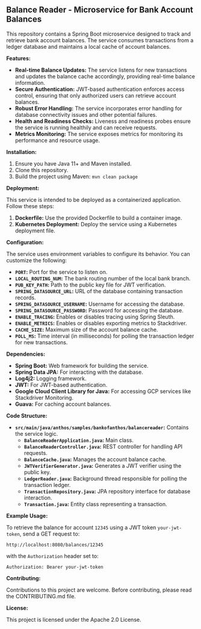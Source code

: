 ## Balance Reader - Microservice for Bank Account Balances

This repository contains a Spring Boot microservice designed to track and retrieve bank account balances. The service consumes transactions from a ledger database and maintains a local cache of account balances.

**Features:**

* **Real-time Balance Updates:** The service listens for new transactions and updates the balance cache accordingly, providing real-time balance information.
* **Secure Authentication:** JWT-based authentication enforces access control, ensuring that only authorized users can retrieve account balances.
* **Robust Error Handling:** The service incorporates error handling for database connectivity issues and other potential failures.
* **Health and Readiness Checks:**  Liveness and readiness probes ensure the service is running healthily and can receive requests.
* **Metrics Monitoring:** The service exposes metrics for monitoring its performance and resource usage.

**Installation:**

1. Ensure you have Java 11+ and Maven installed.
2. Clone this repository.
3. Build the project using Maven: `mvn clean package`

**Deployment:**

This service is intended to be deployed as a containerized application. Follow these steps:

1. **Dockerfile:** Use the provided Dockerfile to build a container image.
2. **Kubernetes Deployment:**  Deploy the service using a Kubernetes deployment file.

**Configuration:**

The service uses environment variables to configure its behavior. You can customize the following:

* **`PORT`:** Port for the service to listen on.
* **`LOCAL_ROUTING_NUM`:** The bank routing number of the local bank branch.
* **`PUB_KEY_PATH`:** Path to the public key file for JWT verification.
* **`SPRING_DATASOURCE_URL`:** URL of the database containing transaction records.
* **`SPRING_DATASOURCE_USERNAME`:** Username for accessing the database.
* **`SPRING_DATASOURCE_PASSWORD`:** Password for accessing the database.
* **`ENABLE_TRACING`:** Enables or disables tracing using Spring Sleuth.
* **`ENABLE_METRICS`:** Enables or disables exporting metrics to Stackdriver.
* **`CACHE_SIZE`:** Maximum size of the account balance cache.
* **`POLL_MS`:** Time interval (in milliseconds) for polling the transaction ledger for new transactions.

**Dependencies:**

* **Spring Boot:** Web framework for building the service.
* **Spring Data JPA:** For interacting with the database.
* **Log4j2:** Logging framework.
* **JWT:** For JWT-based authentication.
* **Google Cloud Client Library for Java:** For accessing GCP services like Stackdriver Monitoring.
* **Guava:** For caching account balances.

**Code Structure:**

* **`src/main/java/anthos/samples/bankofanthos/balancereader`:** Contains the service logic.
    * **`BalanceReaderApplication.java`:** Main class.
    * **`BalanceReaderController.java`:** REST controller for handling API requests.
    * **`BalanceCache.java`:** Manages the account balance cache.
    * **`JWTVerifierGenerator.java`:** Generates a JWT verifier using the public key.
    * **`LedgerReader.java`:** Background thread responsible for polling the transaction ledger.
    * **`TransactionRepository.java`:** JPA repository interface for database interaction.
    * **`Transaction.java`:** Entity class representing a transaction.

**Example Usage:**

To retrieve the balance for account `12345` using a JWT token `your-jwt-token`, send a GET request to:

```
http://localhost:8080/balances/12345
```

with the `Authorization` header set to:

```
Authorization: Bearer your-jwt-token
```

**Contributing:**

Contributions to this project are welcome. Before contributing, please read the CONTRIBUTING.md file.

**License:**

This project is licensed under the Apache 2.0 License.
